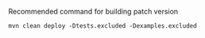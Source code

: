 Recommended command for building patch version

````
mvn clean deploy -Dtests.excluded -Dexamples.excluded
````
